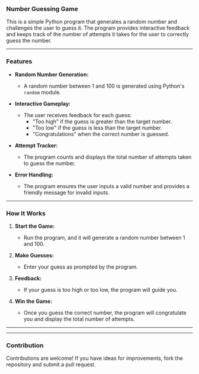### Number Guessing Game

This is a simple Python program that generates a random number and challenges the user to guess it. The program provides interactive feedback and keeps track of the number of attempts it takes for the user to correctly guess the number.

---

### Features

- **Random Number Generation:** 
  - A random number between 1 and 100 is generated using Python's `random` module.
  
- **Interactive Gameplay:** 
  - The user receives feedback for each guess:
    - "Too high" if the guess is greater than the target number.
    - "Too low" if the guess is less than the target number.
    - "Congratulations" when the correct number is guessed.

- **Attempt Tracker:**
  - The program counts and displays the total number of attempts taken to guess the number.

- **Error Handling:**
  - The program ensures the user inputs a valid number and provides a friendly message for invalid inputs.

---

### How It Works

1. **Start the Game:**
   - Run the program, and it will generate a random number between 1 and 100.
   
2. **Make Guesses:**
   - Enter your guess as prompted by the program.
   
3. **Feedback:**
   - If your guess is too high or too low, the program will guide you.
   
4. **Win the Game:**
   - Once you guess the correct number, the program will congratulate you and display the total number of attempts.

---


  
---



### Contribution

Contributions are welcome! If you have ideas for improvements, fork the repository and submit a pull request.
